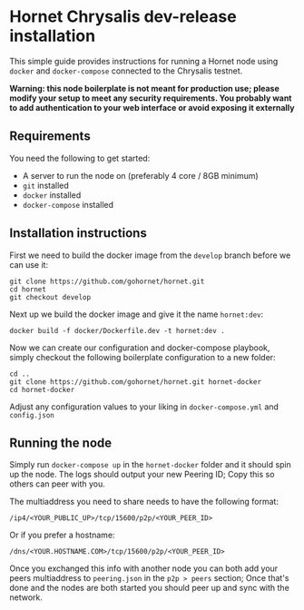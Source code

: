# Hornet Chrysalis dev-release installation

This simple guide provides instructions for running a Hornet node using `docker` and `docker-compose` connected to the Chrysalis testnet.

**Warning: this node boilerplate is not meant for production use; please modify your setup to meet any security requirements. You probably want to add authentication to your web interface or avoid exposing it externally**

## Requirements

You need the following to get started:

 - A server to run the node on (preferably 4 core / 8GB minimum)
 - `git` installed
 - `docker` installed
 - `docker-compose` installed

## Installation instructions

First we need to build the docker image from the `develop` branch before we can use it:

```
git clone https://github.com/gohornet/hornet.git
cd hornet
git checkout develop
```

Next up we build the docker image and give it the name `hornet:dev`:

```
docker build -f docker/Dockerfile.dev -t hornet:dev .
```

Now we can create our configuration and docker-compose playbook, simply checkout the following boilerplate configuration to a new folder:

```
cd ..
git clone https://github.com/gohornet/hornet.git hornet-docker
cd hornet-docker
```

Adjust any configuration values to your liking in `docker-compose.yml` and `config.json`

## Running the node

Simply run `docker-compose up` in the `hornet-docker` folder and it should spin up the node. The logs should output your new Peering ID; Copy this so others can peer with you.

The multiaddress you need to share needs to have the following format:

```
/ip4/<YOUR_PUBLIC_UP>/tcp/15600/p2p/<YOUR_PEER_ID>
```

Or if you prefer a hostname:

```
/dns/<YOUR.HOSTNAME.COM>/tcp/15600/p2p/<YOUR_PEER_ID>
```

Once you exchanged this info with another node you can both add your peers multiaddress to `peering.json` in the `p2p > peers` section; Once that's done and the nodes are both started you should peer up and sync with the network.
